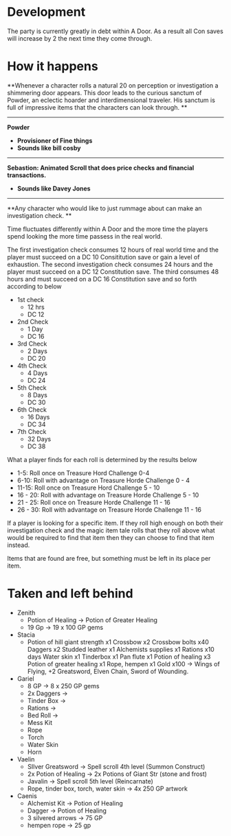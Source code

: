 # Development

The party is currently greatly in debt within A Door. As a result all Con saves will increase by 2 the next time they come through. 

# How it happens

**Whenever a character rolls a natural 20 on perception or investigation a shimmering door appears. This door leads to the curious sanctum of Powder, an eclectic hoarder and interdimensional traveler. His sanctum is full of impressive items that the characters can look through. **

---

**Powder**

* **Provisioner of Fine things**
* **Sounds like bill cosby**

---

**Sebastion: Animated Scroll that does price checks and financial transactions.**

* **Sounds like Davey Jones**

---

**Any character who would like to just rummage about can make an investigation check. **

Time fluctuates differently within A Door and the more time the players spend looking the more time passess in the real world. 

The first investigation check consumes 12 hours of real world time and the player must succeed on a DC 10 Consititution save or gain a level of exhaustion. The second investigation check consumes 24 hours and the player must succeed on a DC 12 Constitution save. The third consumes 48 hours and must succeed on a DC 16 Constitution save and so forth according to below

- 1st check
  - 12 hrs
  - DC 12
- 2nd Check
  - 1 Day
  - DC 16
- 3rd Check
  - 2 Days
  - DC 20
- 4th Check
  - 4 Days
  - DC 24
- 5th Check
  - 8 Days
  - DC 30
- 6th Check
  - 16 Days
  - DC 34
- 7th Check
  - 32 Days
  - DC 38

What a player finds for each roll is determined by the results below

* 1-5: Roll once on Treasure Hord Challenge 0-4
* 6-10: Roll with advantage on Treasure Horde Challenge 0 - 4
* 11-15: Roll once on Treasure Hord Challenge 5 - 10
* 16 - 20: Roll with advantage on Treasure Horde Challenge 5 - 10
* 21 - 25: Roll once on Treasure Horde Challenge 11 - 16
* 26 - 30: Roll with advantage on Treasure Horde Challenge 11 - 16

If a player is looking for a specific item. If they roll high enough on both their investigation check and the magic item tale rolls that they roll above what would be required to find that item then they can choose to find that item instead. 

Items that are found are free, but something must be left in its place per item. 

# Taken and left behind

- Zenith
  - Potion of Healing -> Potion of Greater Healing
  - 19 Gp -> 19 x 100 GP gems
- Stacia
  - Potion of hill giant strength x1
    Crossbow x2
    Crossbow bolts x40
    Daggers x2
    Studded leather x1
    Alchemists supplies x1
    Rations x10 days
    Water skin x1
    Tinderbox x1
    Pan flute x1
    Potion of healing x3
    Potion of greater healing x1
    Rope, hempen x1
    Gold x100 -> Wings of Flying, +2 Greatsword, Elven Chain, Sword of Wounding.
- Gariel
  - 8 GP -> 8 x 250 GP gems
  - 2x Daggers ->
  - Tinder Box ->
  - Rations ->
  - Bed Roll ->
  - Mess Kit
  - Rope
  - Torch
  - Water Skin
  - Horn
- Vaelin
  - SIlver Greatsword -> Spell scroll 4th level (Summon Construct)
  - 2x Potion of Healing -> 2x Potions of Giant Str (stone and frost)
  - Javalin -> Spell scroll 5th level (Reincarnate)
  - Rope, tinder box, torch, water skin -> 4x 250 GP artwork
- Caenis
  - Alchemist Kit -> Potion of Healing
  - Dagger -> Potion of Healing
  - 3 silvered arrows -> 75 GP
  - hempen rope -> 25 gp
